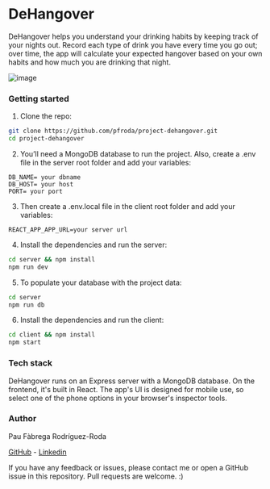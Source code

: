 # DeHangover

DeHangover helps you understand your drinking habits by keeping track of your nights out. Record each type of drink you have every time you go out; over time, the app will calculate your expected hangover based on your own habits and how much you are drinking that night.

![image](https://github.com/pfroda/project-dehangover/assets/79263049/675ba146-ad70-4730-9281-165169e0d4ee)

### Getting started

1. Clone the repo:

```bash
git clone https://github.com/pfroda/project-dehangover.git
cd project-dehangover
```

2. You’ll need a MongoDB database to run the project. Also, create a .env file in the server root folder and add your variables:

```env
DB_NAME= your dbname
DB_HOST= your host
PORT= your port
```

3. Then create a .env.local file in the client root folder and add your variables:

```env
REACT_APP_APP_URL=your server url
```

4. Install the dependencies and run the server:

```bash
cd server && npm install
npm run dev
```

5. To populate your database with the project data:

```bash
cd server
npm run db
```

6. Install the dependencies and run the client:

```bash
cd client && npm install
npm start
```

### Tech stack

DeHangover runs on an Express server with a MongoDB database. On the frontend, it's built in React. The app's UI is designed for mobile use, so select one of the phone options in your browser's inspector tools.

### Author

Pau Fàbrega Rodríguez-Roda

[GitHub](https://github.com/pfroda/) - [Linkedin](https://www.linkedin.com/in/paufabregaroda/)

If you have any feedback or issues, please contact me or open a GitHub issue in this repository.
Pull requests are welcome. :)
